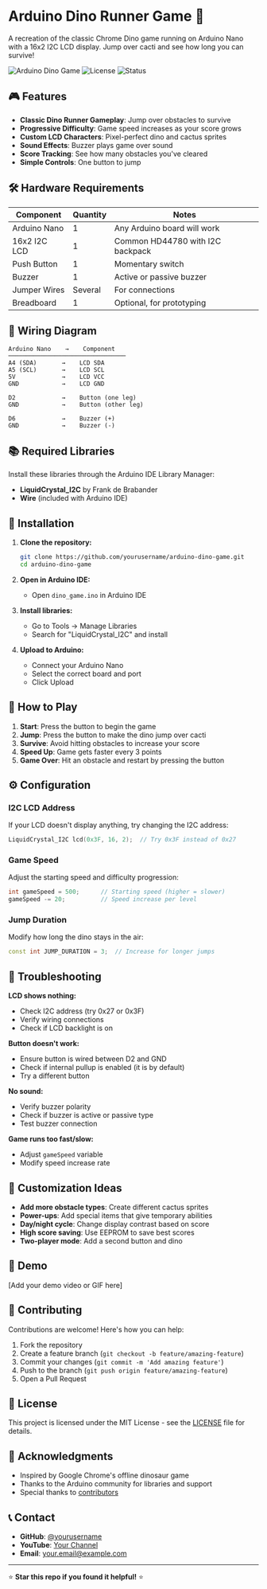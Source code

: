# Arduino Dino Runner Game 🦕

A recreation of the classic Chrome Dino game running on Arduino Nano with a 16x2 I2C LCD display. Jump over cacti and see how long you can survive!

![Arduino Dino Game](https://img.shields.io/badge/Arduino-Nano-blue) ![License](https://img.shields.io/badge/License-MIT-green) ![Status](https://img.shields.io/badge/Status-Working-brightgreen)

## 🎮 Features

- **Classic Dino Runner Gameplay**: Jump over obstacles to survive
- **Progressive Difficulty**: Game speed increases as your score grows
- **Custom LCD Characters**: Pixel-perfect dino and cactus sprites
- **Sound Effects**: Buzzer plays game over sound
- **Score Tracking**: See how many obstacles you've cleared
- **Simple Controls**: One button to jump

## 🛠 Hardware Requirements

| Component | Quantity | Notes |
|-----------|----------|-------|
| Arduino Nano | 1 | Any Arduino board will work |
| 16x2 I2C LCD | 1 | Common HD44780 with I2C backpack |
| Push Button | 1 | Momentary switch |
| Buzzer | 1 | Active or passive buzzer |
| Jumper Wires | Several | For connections |
| Breadboard | 1 | Optional, for prototyping |

## 🔌 Wiring Diagram

```
Arduino Nano    →    Component
─────────────────────────────────
A4 (SDA)       →    LCD SDA
A5 (SCL)       →    LCD SCL
5V             →    LCD VCC
GND            →    LCD GND

D2             →    Button (one leg)
GND            →    Button (other leg)

D6             →    Buzzer (+)
GND            →    Buzzer (-)
```

## 📚 Required Libraries

Install these libraries through the Arduino IDE Library Manager:

- **LiquidCrystal_I2C** by Frank de Brabander
- **Wire** (included with Arduino IDE)

## 🚀 Installation

1. **Clone the repository:**
   ```bash
   git clone https://github.com/yourusername/arduino-dino-game.git
   cd arduino-dino-game
   ```

2. **Open in Arduino IDE:**
   - Open `dino_game.ino` in Arduino IDE

3. **Install libraries:**
   - Go to Tools → Manage Libraries
   - Search for "LiquidCrystal_I2C" and install

4. **Upload to Arduino:**
   - Connect your Arduino Nano
   - Select the correct board and port
   - Click Upload

## 🎯 How to Play

1. **Start**: Press the button to begin the game
2. **Jump**: Press the button to make the dino jump over cacti
3. **Survive**: Avoid hitting obstacles to increase your score
4. **Speed Up**: Game gets faster every 3 points
5. **Game Over**: Hit an obstacle and restart by pressing the button

## ⚙️ Configuration

### I2C LCD Address
If your LCD doesn't display anything, try changing the I2C address:
```cpp
LiquidCrystal_I2C lcd(0x3F, 16, 2);  // Try 0x3F instead of 0x27
```

### Game Speed
Adjust the starting speed and difficulty progression:
```cpp
int gameSpeed = 500;      // Starting speed (higher = slower)
gameSpeed -= 20;          // Speed increase per level
```

### Jump Duration
Modify how long the dino stays in the air:
```cpp
const int JUMP_DURATION = 3;  // Increase for longer jumps
```

## 🐛 Troubleshooting

**LCD shows nothing:**
- Check I2C address (try 0x27 or 0x3F)
- Verify wiring connections
- Check if LCD backlight is on

**Button doesn't work:**
- Ensure button is wired between D2 and GND
- Check if internal pullup is enabled (it is by default)
- Try a different button

**No sound:**
- Verify buzzer polarity
- Check if buzzer is active or passive type
- Test buzzer connection

**Game runs too fast/slow:**
- Adjust `gameSpeed` variable
- Modify speed increase rate

## 🎨 Customization Ideas

- **Add more obstacle types**: Create different cactus sprites
- **Power-ups**: Add special items that give temporary abilities
- **Day/night cycle**: Change display contrast based on score
- **High score saving**: Use EEPROM to save best scores
- **Two-player mode**: Add a second button and dino

## 📸 Demo

[Add your demo video or GIF here]

## 🤝 Contributing

Contributions are welcome! Here's how you can help:

1. Fork the repository
2. Create a feature branch (`git checkout -b feature/amazing-feature`)
3. Commit your changes (`git commit -m 'Add amazing feature'`)
4. Push to the branch (`git push origin feature/amazing-feature`)
5. Open a Pull Request

## 📄 License

This project is licensed under the MIT License - see the [LICENSE](LICENSE) file for details.

## 🙏 Acknowledgments

- Inspired by Google Chrome's offline dinosaur game
- Thanks to the Arduino community for libraries and support
- Special thanks to [contributors](CONTRIBUTORS.md)

## 📞 Contact

- **GitHub**: [@yourusername](https://github.com/yourusername)
- **YouTube**: [Your Channel](https://youtube.com/yourchannel)
- **Email**: your.email@example.com

---

⭐ **Star this repo if you found it helpful!** ⭐
